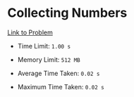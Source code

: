 # Collecting Numbers

[Link to Problem](https://cses.fi/problemset/task/2183)

- Time Limit: ```1.00 s```
- Memory Limit: ```512 MB```

- Average Time Taken: ```0.02 s```
- Maximum Time Taken: ```0.02 s```
